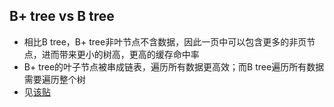 ## B+ tree vs B tree
* 相比B tree，B+ tree非叶节点不含数据，因此一页中可以包含更多的非页节点，进而带来更小的树高，更高的缓存命中率
* B+ tree的叶子节点被串成链表，遍历所有数据更高效；而B tree遍历所有数据需要遍历整个树
* 见[该贴](https://stackoverflow.com/a/12014474/2272451)